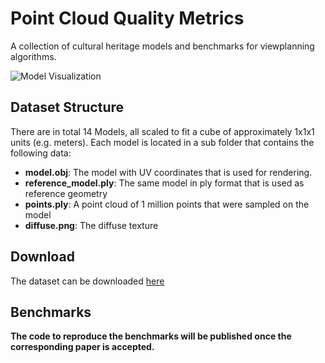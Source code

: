 # Point Cloud Quality Metrics
A collection of cultural heritage models and benchmarks for viewplanning algorithms.

![Model Visualization](ModelOverview.png "Logo Title Text 1")

## Dataset Structure

There are in total 14 Models, all scaled to fit a cube of approximately 1x1x1 units (e.g. meters). Each model is located in a sub folder that contains the following data:

- <b>model.obj</b>: The model with UV coordinates that is used for rendering.
- <b>reference_model.ply</b>: The same model in ply format that is used as reference geometry
- <b>points.ply</b>: A point cloud of 1 million points that were sampled on the model
- <b>diffuse.png</b>: The diffuse texture

## Download

The dataset can be downloaded [here](https://www.doi.org/10.6084/m9.figshare.25592400)

## Benchmarks
<b> The code to reproduce the benchmarks will be published once the corresponding paper is accepted. </b>
